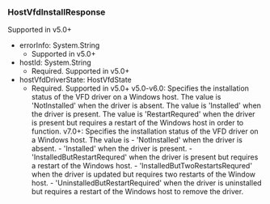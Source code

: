 ### HostVfdInstallResponse
Supported in v5.0+

- errorInfo: System.String
  - Supported in v5.0+
- hostId: System.String
  - Required. Supported in v5.0+
- hostVfdDriverState: HostVfdState
  - Required. Supported in v5.0+
  v5.0-v6.0: Specifies the installation status of the VFD driver on a Windows host. The value is 'NotInstalled' when the driver is absent. The value is 'Installed' when the driver is present. The value is 'RestartRequred' when the driver is present but requires a restart of the Windows host in order to function.
  v7.0+: Specifies the installation status of the VFD driver on a Windows host. The value is - 'NotInstalled' when the driver is absent. - 'Installed' when the driver is present. - 'InstalledButRestartRequred' when the driver is present but requires a restart of the Windows host. - 'InstalledButTwoRestartsRequred' when the driver is updated but requires two restarts of the Window host. - 'UninstalledButRestartRequired' when the driver is uninstalled but requires a restart of the Windows host to remove the driver.
